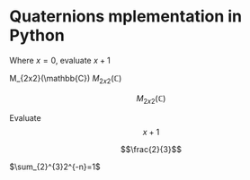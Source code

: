 # Quaternions mplementation in Python
 
Where $x = 0$, evaluate $x + 1$

M_{2x2}(\mathbb{C})
$M_{2x2}(\mathbb{C})$

$$M_{2x2}(\mathbb{C})$$

Evaluate
$$x + 1$$


$$\frac{2}{3}$$


$\sum_{2}^{3}2^{-n}=1$
